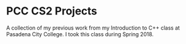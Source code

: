 # PCC CS2 Projects
A collection of my previous work from my Introduction to C++ class at Pasadena City College. 
I took this class during Spring 2018.

